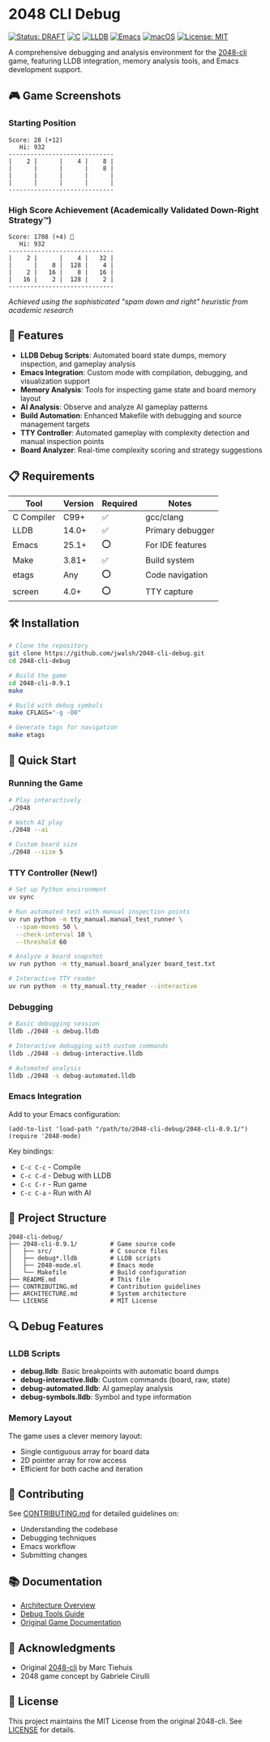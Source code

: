 # 2048 CLI Debug

[![Status: DRAFT](https://img.shields.io/badge/Status-DRAFT-orange?style=for-the-badge)](https://github.com/jwalsh/2048-cli-debug)
[![C](https://img.shields.io/badge/C-00599C?style=for-the-badge&logo=c&logoColor=white)](https://en.wikipedia.org/wiki/C_(programming_language))
[![LLDB](https://img.shields.io/badge/LLDB-3F4145?style=for-the-badge&logo=llvm&logoColor=white)](https://lldb.llvm.org/)
[![Emacs](https://img.shields.io/badge/Emacs-7F5AB6?style=for-the-badge&logo=gnu-emacs&logoColor=white)](https://www.gnu.org/software/emacs/)
[![macOS](https://img.shields.io/badge/macOS-000000?style=for-the-badge&logo=apple&logoColor=white)](https://www.apple.com/macos/)
[![License: MIT](https://img.shields.io/badge/License-MIT-yellow.svg?style=for-the-badge)](https://opensource.org/licenses/MIT)

A comprehensive debugging and analysis environment for the [2048-cli](https://github.com/Tiehuis/2048-cli) game, featuring LLDB integration, memory analysis tools, and Emacs development support.

## 🎮 Game Screenshots

### Starting Position
```
Score: 28 (+12)
   Hi: 932
-----------------------------
|    2 |      |    4 |    8 |
|      |      |      |    8 |
|      |      |      |      |
|      |      |      |      |
-----------------------------
```

### High Score Achievement (Academically Validated Down-Right Strategy™)
```
Score: 1708 (+4) 🎉
   Hi: 932
-----------------------------
|    2 |      |    4 |   32 |
|      |    8 |  128 |    4 |
|    2 |   16 |    8 |   16 |
|   16 |    2 |  128 |    2 |
-----------------------------
```
*Achieved using the sophisticated "spam down and right" heuristic from academic research*

## 🚀 Features

- **LLDB Debug Scripts**: Automated board state dumps, memory inspection, and gameplay analysis
- **Emacs Integration**: Custom mode with compilation, debugging, and visualization support
- **Memory Analysis**: Tools for inspecting game state and board memory layout
- **AI Analysis**: Observe and analyze AI gameplay patterns
- **Build Automation**: Enhanced Makefile with debugging and source management targets
- **TTY Controller**: Automated gameplay with complexity detection and manual inspection points
- **Board Analyzer**: Real-time complexity scoring and strategy suggestions

## 📋 Requirements

| Tool | Version | Required | Notes |
|------|---------|----------|-------|
| C Compiler | C99+ | ✅ | gcc/clang |
| LLDB | 14.0+ | ✅ | Primary debugger |
| Emacs | 25.1+ | ⭕ | For IDE features |
| Make | 3.81+ | ✅ | Build system |
| etags | Any | ⭕ | Code navigation |
| screen | 4.0+ | ⭕ | TTY capture |

## 🛠️ Installation

```bash
# Clone the repository
git clone https://github.com/jwalsh/2048-cli-debug.git
cd 2048-cli-debug

# Build the game
cd 2048-cli-0.9.1
make

# Build with debug symbols
make CFLAGS="-g -O0"

# Generate tags for navigation
make etags
```

## 🎯 Quick Start

### Running the Game

```bash
# Play interactively
./2048

# Watch AI play
./2048 --ai

# Custom board size
./2048 --size 5
```

### TTY Controller (New!)

```bash
# Set up Python environment
uv sync

# Run automated test with manual inspection points
uv run python -m tty_manual.manual_test_runner \
  --spam-moves 50 \
  --check-interval 10 \
  --threshold 60

# Analyze a board snapshot
uv run python -m tty_manual.board_analyzer board_test.txt

# Interactive TTY reader
uv run python -m tty_manual.tty_reader --interactive
```

### Debugging

```bash
# Basic debugging session
lldb ./2048 -s debug.lldb

# Interactive debugging with custom commands
lldb ./2048 -s debug-interactive.lldb

# Automated analysis
lldb ./2048 -s debug-automated.lldb
```

### Emacs Integration

Add to your Emacs configuration:

```elisp
(add-to-list 'load-path "/path/to/2048-cli-debug/2048-cli-0.9.1/")
(require '2048-mode)
```

Key bindings:
- `C-c C-c` - Compile
- `C-c C-d` - Debug with LLDB
- `C-c C-r` - Run game
- `C-c C-a` - Run with AI

## 📁 Project Structure

```
2048-cli-debug/
├── 2048-cli-0.9.1/         # Game source code
│   ├── src/                # C source files
│   ├── debug*.lldb         # LLDB scripts
│   ├── 2048-mode.el        # Emacs mode
│   └── Makefile            # Build configuration
├── README.md               # This file
├── CONTRIBUTING.md         # Contribution guidelines
├── ARCHITECTURE.md         # System architecture
└── LICENSE                 # MIT License
```

## 🔍 Debug Features

### LLDB Scripts

- **debug.lldb**: Basic breakpoints with automatic board dumps
- **debug-interactive.lldb**: Custom commands (board, raw, state)
- **debug-automated.lldb**: AI gameplay analysis
- **debug-symbols.lldb**: Symbol and type information

### Memory Layout

The game uses a clever memory layout:
- Single contiguous array for board data
- 2D pointer array for row access
- Efficient for both cache and iteration

## 🤝 Contributing

See [CONTRIBUTING.md](CONTRIBUTING.md) for detailed guidelines on:
- Understanding the codebase
- Debugging techniques
- Emacs workflow
- Submitting changes

## 📚 Documentation

- [Architecture Overview](ARCHITECTURE.md)
- [Debug Tools Guide](2048-cli-0.9.1/DEBUG-README.md)
- [Original Game Documentation](2048-cli-0.9.1/README.md)

## 🙏 Acknowledgments

- Original [2048-cli](https://github.com/Tiehuis/2048-cli) by Marc Tiehuis
- 2048 game concept by Gabriele Cirulli

## 📄 License

This project maintains the MIT License from the original 2048-cli. See [LICENSE](LICENSE) for details.
